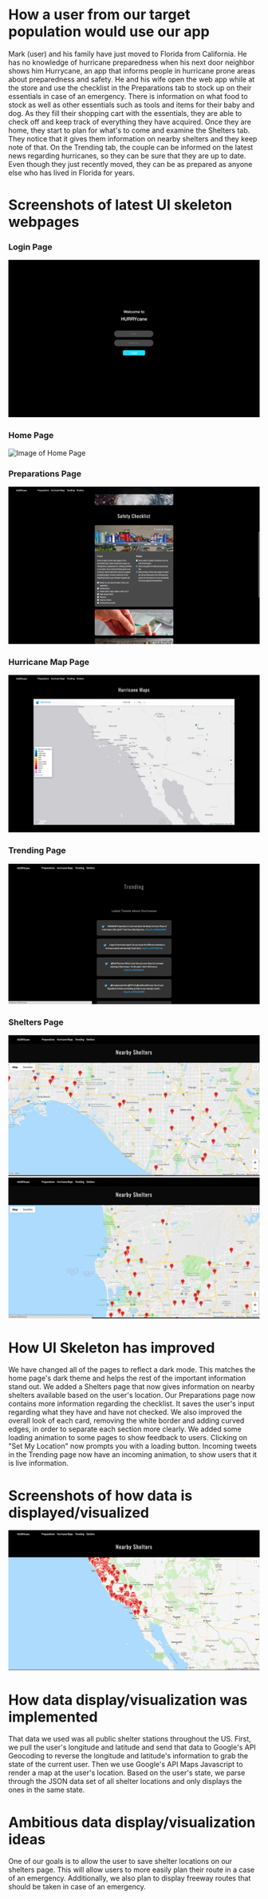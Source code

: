 # How a user from our target population would use our app

Mark (user) and his family have just moved to Florida from California. He has no knowledge of hurricane preparedness when his next door neighbor shows him Hurrycane, an app that informs people in hurricane prone areas about preparedness and safety. He and his wife open the web app while at the store and use the checklist in the Preparations tab to stock up on their essentials in case of an emergency. There is information on what food to stock as well as other essentials such as tools and items for their baby and dog. As they fill their shopping cart with the essentials, they are able to check off and keep track of everything they have acquired. Once they are home, they start to plan for what's to come and examine the Shelters tab. They notice that it gives them information on nearby shelters and they keep note of that. On the Trending tab, the couple can be informed on the latest news regarding hurricanes, so they can be sure that they are up to date. Even though they just recently moved, they can be as prepared as anyone else who has lived in Florida for years.

# Screenshots of latest UI skeleton webpages

### Login Page
![Image of Login Page](https://raw.githubusercontent.com/ShengzhiW/kmss/master/milestone5/0.png)

### Home Page
![Image of Home Page](https://raw.githubusercontent.com/ShengzhiW/kmss/master/milestone5/1.png)

### Preparations Page
![Image of Preparations Page](https://raw.githubusercontent.com/ShengzhiW/kmss/master/milestone5/2.png)

### Hurricane Map Page
![Image of Hurricane Map Page](https://raw.githubusercontent.com/ShengzhiW/kmss/master/milestone5/3.png)

### Trending Page
![Image of Trending Page](https://raw.githubusercontent.com/ShengzhiW/kmss/master/milestone5/4.png)
### Shelters Page
![Image 1 of Shelters Page](https://raw.githubusercontent.com/ShengzhiW/kmss/master/milestone5/5.png)
![Image 2 of Shelters Page](https://raw.githubusercontent.com/ShengzhiW/kmss/master/milestone5/6.png)

# How UI Skeleton has improved

We have changed all of the pages to reflect a dark mode. This matches the home page's dark theme and helps the rest of the important information stand out. We added a Shelters page that now gives information on nearby shelters available based on the user's location. Our Preparations page now contains more information regarding the checklist. It saves the user's input regarding what they have and have not checked. We also improved the overall look of each card, removing the white border and adding curved edges, in order to separate each section more clearly. We added some loading animation to some pages to show feedback to users. Clicking on "Set My Location" now prompts you with a loading button. Incoming tweets in the Trending page now have an incoming animation, to show users that it is live information.

# Screenshots of how data is displayed/visualized
![Image of Data Visualization](https://raw.githubusercontent.com/ShengzhiW/kmss/master/milestone5/7.png)

# How data display/visualization was implemented

That data we used was all public shelter stations throughout the US. First, we pull the user's longitude and latitude and send that data to Google's API Geocoding to reverse the longitude and latitude's
information to grab the state of the current user. Then we use Google's API Maps Javascript to render a map at the user's location. Based on the user's state, we parse through the JSON data set of all
shelter locations and only displays the ones in the same state.

# Ambitious data display/visualization ideas

One of our goals is to allow the user to save shelter locations on our shelters page. This will allow users to more easily plan their route in a case of an emergency. Additionally, we also plan to
display freeway routes that should be taken in case of an emergency.
